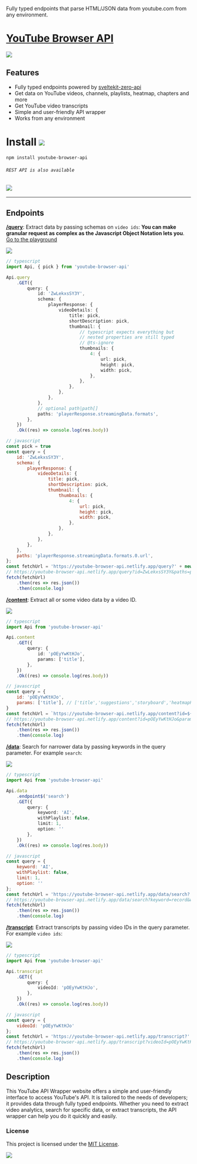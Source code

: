 Fully typed endpoints that parse HTML/JSON data from youtube.com from any environment.

# [YouTube Browser API](https://youtube-browser-api.netlify.app/)
<a href="https://youtube-browser-api.netlify.app/" target="_blank"><img src="https://img.shields.io/badge/youtube browser api-website-green"></a>

## Features
- Fully typed endpoints powered by [sveltekit-zero-api](https://github.com/Refzlund/sveltekit-zero-api)
- Get data on YouTube videos, channels, playlists, heatmap, chapters and more
- Get YouTube video transcripts
- Simple and user-friendly API wrapper
- Works from any environment

# Install <a href="https://www.npmjs.com/package/youtube-browser-api" target="_blank"><img src="https://img.shields.io/badge/npm-red"></a>
```bash
npm install youtube-browser-api
```
###### `REST API is also available`

## <a href="https://github.com/kauderk/youtube-browser-api/wiki" target="_blank"><img src="https://img.shields.io/badge/Documentaion-Wiki-yellow"></a>

---

## Endpoints


**[/query](https://youtube-browser-api.netlify.app/query/page)**: Extract data by passing schemas on `video ids`:
**You can make granular request as complex as the Javascript Object Notation lets you**. [Go to the playground](https://stackblitz.com/edit/youtube-browser-api-client-playground?file=index.ts)

<a href="https://youtube-browser-api.netlify.app/query?id=ZwLekxsSY3Y&schema=%7B%22playerResponse%22%3A%7B%22videoDetails%22%3A%7B%22title%22%3A%22youtube-browser-api-schema-id%22%2C%22shortDescription%22%3A%22youtube-browser-api-schema-id%22%2C%22thumbnail%22%3A%7B%22thumbnails%22%3A%7B%224%22%3A%7B%22url%22%3A%22youtube-browser-api-schema-id%22%7D%7D%7D%7D%7D%7D&paths=playerResponse.streamingData.formats.0.url" target="_blank"><img src="https://img.shields.io/badge/test endpoint-query-green"></a>

```ts
// typescript
import Api, { pick } from 'youtube-browser-api'

Api.query
    .GET({
        query: {
            id: 'ZwLekxsSY3Y',
            schema: {
                playerResponse: {
                    videoDetails: {
                        title: pick,
                        shortDescription: pick,
                        thumbnail: {
                            // typescript expects everything but
                            // nested properties are still typed
                            // @ts-ignore
                            thumbnails: {
                                4: {
                                    url: pick,
                                    height: pick,
                                    width: pick,
                                },
                            },
                        },
                    },
                },
            },
            // optional path|path[]
            paths: 'playerResponse.streamingData.formats',
        },
    })
    .Ok((res) => console.log(res.body))
```
```js
// javascript
const pick = true
const query = {
    id: 'ZwLekxsSY3Y',
    schema: {
        playerResponse: {
            videoDetails: {
                title: pick,
                shortDescription: pick,
                thumbnail: {
                    thumbnails: {
                        4: {
                            url: pick,
                            height: pick,
                            width: pick,
                        },
                    },
                },
            },
        },
    },
    paths: 'playerResponse.streamingData.formats.0.url',
};
const fetchUrl = 'https://youtube-browser-api.netlify.app/query?' + new URLSearchParams(query).toString()
// https://youtube-browser-api.netlify.app/query?id=ZwLekxsSY3Y&paths=playerResponse.streamingData.formats.0.url
fetch(fetchUrl)
    .then(res => res.json())
    .then(console.log)
```

**[/content](https://youtube-browser-api.netlify.app/content/page)**: Extract all or some video data by a video ID.

<a href="https://youtube-browser-api.netlify.app/content?id=pOEyYwKtHJo&params=title" target="_blank"><img src="https://img.shields.io/badge/test endpoint-params=title-green"></a>

```ts
// typescript
import Api from 'youtube-browser-api'

Api.content
    .GET({
        query: {
            id: 'pOEyYwKtHJo',
            params: ['title'],
        },
    })
    .Ok((res) => console.log(res.body))
```
```js
// javascript
const query = {
    id: 'pOEyYwKtHJo',
    params: ['title'], // ['title','suggestions','storyboard','heatmapPath','isLive','channel','description','initialData','playerResponse','apiToken','context','auto_chapters','chapters','heatmap']
}
const fetchUrl = `https://youtube-browser-api.netlify.app/content?id=${query.id}&params=` + query.params.join()
// https://youtube-browser-api.netlify.app/content?id=pOEyYwKtHJo&params=title
fetch(fetchUrl)
    .then(res => res.json())
    .then(console.log)
```

**[/data](https://youtube-browser-api.netlify.app/data/page)**: Search for narrower data by passing keywords in the query parameter. For example `search`:

<a href="https://youtube-browser-api.netlify.app/data/search?keyword=record&withPlaylist=false&limit=1&option=" target="_blank"><img src="https://img.shields.io/badge/test endpoint-keyword=record-green"></a>

```ts
// typescript
import Api from 'youtube-browser-api'

Api.data
    .endpoint$('search')
    .GET({
        query: {
            keyword: 'AI',
            withPlaylist: false,
            limit: 1,
            option: ''
        },
    })
    .Ok((res) => console.log(res.body))
```
```js
// javascript
const query = {
    keyword: 'AI',
    withPlaylist: false,
    limit: 1,
    option: ''
};
const fetchUrl = 'https://youtube-browser-api.netlify.app/data/search?' + new URLSearchParams(query).toString()
// https://youtube-browser-api.netlify.app/data/search?keyword=record&withPlaylist=false&limit=1&option=
fetch(fetchUrl)
    .then(res => res.json())
    .then(console.log)
```

**[/transcript](https://youtube-browser-api.netlify.app/transcript/page)**: Extract transcripts by passing video IDs in the query parameter. For example `video ids`:

<a href="https://youtube-browser-api.netlify.app/transcript?videoId=pOEyYwKtHJo" target="_blank"><img src="https://img.shields.io/badge/test endpoint-transcript-green"></a>

```ts
// typescript
import Api from 'youtube-browser-api'

Api.transcript
    .GET({
        query: {
            videoId: 'pOEyYwKtHJo',
        },
    })
    .Ok((res) => console.log(res.body))
```
```js
// javascript
const query = {
    videoId: 'pOEyYwKtHJo'
};
const fetchUrl = 'https://youtube-browser-api.netlify.app/transcript?' + new URLSearchParams(query).toString()
// https://youtube-browser-api.netlify.app/transcript?videoId=pOEyYwKtHJo
fetch(fetchUrl)
    .then(res => res.json())
    .then(console.log)
```


## Description
This YouTube API Wrapper website offers a simple and user-friendly interface to access YouTube's API. It is tailored to the needs of developers; it provides data through fully typed endpoints. Whether you need to extract video analytics, search for specific data, or extract transcripts, the API wrapper can help you do it quickly and easily.

### License
This project is licensed under the [MIT License](https://github.com/kauderk/youtube-browser-api/blob/main/LICENSE).

<a href="https://youtube-browser-api.netlify.app/" target="_blank"><img src="https://img.shields.io/badge/Try it out now!-youtube browser api-blue"></a>


<meta name="description" content="Access YouTube's videos, channels, playlists and more through our YouTube API Wrapper website. Our API wrapper offers content, data, and transcript endpoints with a simple interface tailored to your needs." />
<meta name="keywords" content="YouTube API, YouTube API Wrapper, video data, transcripts, channels, playlists, data endpoints, content endpoints, HTML data, simple interface, user-friendly." />